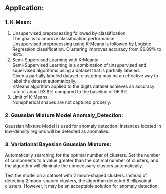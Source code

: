 ## Application:

### 1. K-Mean:
   1. Unsupervised preprocessing followed by classification:  
   The goal is to improve classification performance.  
   Unsupervised preprocessing using K-Means is followed by Logistic Regression classification. Clustering improves accuracy from 96.89% to 98%.
   2. Semi-Supervised Learning with K-Means:     
   Semi-Supervised Learning is a combination of unsupervised and supervised algorithms using a dataset that is partially labeled.  
   Given a partially labeled dataset, clustering may be an effective way to label the dataset automatically.  
   KMeans algorithm applied to the digits dataset achieves an accuracy rate of about 93.8% compared to the baseline of 96.9%.
   3. Limit of K-Means:  
   Nonspherical shapes are not captured properly.

### 2. Gaussian Mixture Model Anomaly_Detection:
Gaussian Mixture Model is used for anomaly detection. 
Instances located in low-density regions will be detected as anomalies.

### 3. Variational Bayesian Gaussian Mixtures:
Automatically searching for the optimal number of clusters.
Set the number of components to a value greater than the optimal number of clusters, 
and the algorithm will eliminate the unnecessary clusters automatically.

Test the model on a dataset with 2 moon-shaped clusters.
Instead of detecting 2 moon-shaped clusters, the algorithm detected 8 ellipsoidal clusters. 
However, it may be an acceptable solution for anomaly detection.